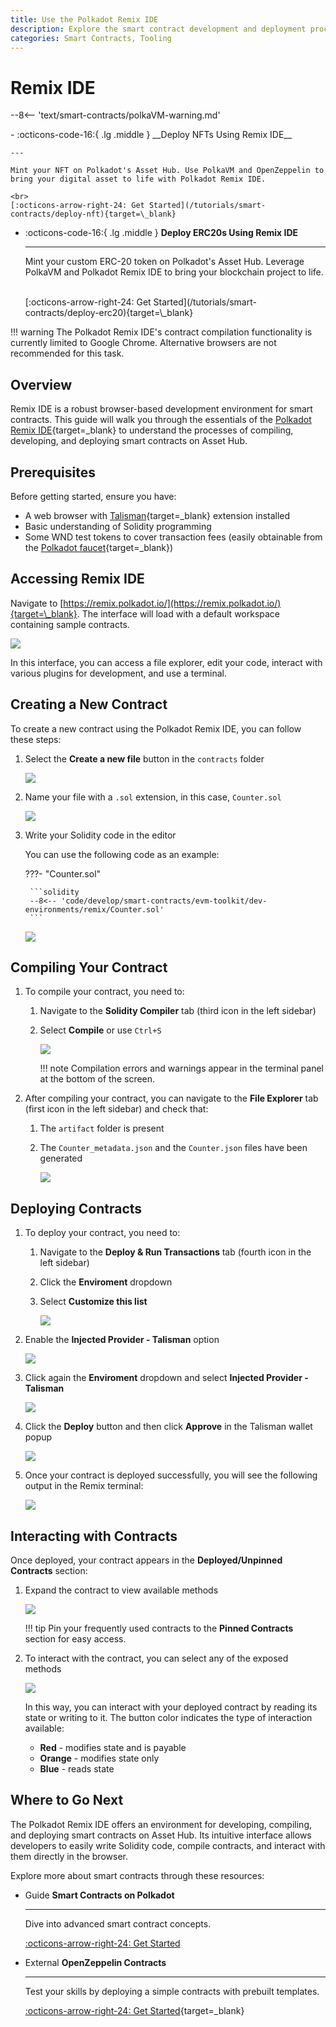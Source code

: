 ```yaml
---
title: Use the Polkadot Remix IDE
description: Explore the smart contract development and deployment process on Asset Hub using Remix IDE, a visual IDE for blockchain developers.
categories: Smart Contracts, Tooling
---
```


# Remix IDE

--8<-- 'text/smart-contracts/polkaVM-warning.md'

<div class="grid cards" markdown>
-   :octicons-code-16:{ .lg .middle } __Deploy NFTs Using Remix IDE__

    ---

    Mint your NFT on Polkadot's Asset Hub. Use PolkaVM and OpenZeppelin to bring your digital asset to life with Polkadot Remix IDE.

    <br>
    [:octicons-arrow-right-24: Get Started](/tutorials/smart-contracts/deploy-nft){target=\_blank}

-   :octicons-code-16:{ .lg .middle } __Deploy ERC20s Using Remix IDE__

    ---

    Mint your custom ERC-20 token on Polkadot's Asset Hub. Leverage PolkaVM and Polkadot Remix IDE to bring your blockchain project to life.

    <br>
    [:octicons-arrow-right-24: Get Started](/tutorials/smart-contracts/deploy-erc20){target=\_blank}
</div>

!!! warning
    The Polkadot Remix IDE's contract compilation functionality is currently limited to Google Chrome. Alternative browsers are not recommended for this task.

## Overview

Remix IDE is a robust browser-based development environment for smart contracts. This guide will walk you through the essentials of the [Polkadot Remix IDE](https://remix.polkadot.io/){target=\_blank} to understand the processes of compiling, developing, and deploying smart contracts on Asset Hub.

## Prerequisites

Before getting started, ensure you have:

- A web browser with [Talisman](https://talisman.xyz/){target=\_blank} extension installed
- Basic understanding of Solidity programming
- Some WND test tokens to cover transaction fees (easily obtainable from the [Polkadot faucet](https://faucet.polkadot.io/westend?parachain=1000){target=\_blank})

## Accessing Remix IDE

Navigate to [https://remix.polkadot.io/](https://remix.polkadot.io/){target=\_blank}. The interface will load with a default workspace containing sample contracts.

![](/images/develop/smart-contracts/evm-toolkit/dev-environments/remix/remix-1.webp)

In this interface, you can access a file explorer, edit your code, interact with various plugins for development, and use a terminal.

## Creating a New Contract

To create a new contract using the Polkadot Remix IDE, you can follow these steps:

1. Select the **Create a new file** button in the `contracts` folder

    ![](/images/develop/smart-contracts/evm-toolkit/dev-environments/remix/remix-2.webp)

2. Name your file with a `.sol` extension, in this case, `Counter.sol`

    ![](/images/develop/smart-contracts/evm-toolkit/dev-environments/remix/remix-3.webp)

3. Write your Solidity code in the editor

    You can use the following code as an example:

    ???- "Counter.sol"
        
        ```solidity
        --8<-- 'code/develop/smart-contracts/evm-toolkit/dev-environments/remix/Counter.sol'
        ```

    ![](/images/develop/smart-contracts/evm-toolkit/dev-environments/remix/remix-4.webp)


## Compiling Your Contract

1. To compile your contract, you need to:

    1. Navigate to the **Solidity Compiler** tab (third icon in the left sidebar)
    2. Select **Compile** or use `Ctrl+S`

        ![](/images/develop/smart-contracts/evm-toolkit/dev-environments/remix/remix-5.webp)
    
        !!! note
            Compilation errors and warnings appear in the terminal panel at the bottom of the screen.

1. After compiling your contract, you can navigate to the **File Explorer** tab (first icon in the left sidebar) and check that:
    1. The `artifact` folder is present
    2. The `Counter_metadata.json` and the `Counter.json` files have been generated

        ![](/images/develop/smart-contracts/evm-toolkit/dev-environments/remix/remix-6.webp)

## Deploying Contracts

1. To deploy your contract, you need to:

    1. Navigate to the **Deploy & Run Transactions** tab (fourth icon in the left sidebar)
    2. Click the **Enviroment** dropdown 
    3. Select **Customize this list**

        ![](/images/develop/smart-contracts/evm-toolkit/dev-environments/remix/remix-7.webp)

2. Enable the **Injected Provider - Talisman** option

    ![](/images/develop/smart-contracts/evm-toolkit/dev-environments/remix/remix-8.webp)

4. Click again the **Enviroment** dropdown and select **Injected Provider - Talisman**

    ![](/images/develop/smart-contracts/evm-toolkit/dev-environments/remix/remix-9.webp)

4. Click the **Deploy** button and then click **Approve** in the Talisman wallet popup

    ![](/images/develop/smart-contracts/evm-toolkit/dev-environments/remix/remix-10.webp)

5. Once your contract is deployed successfully, you will see the following output in the Remix terminal:

    ![](/images/develop/smart-contracts/evm-toolkit/dev-environments/remix/remix-11.webp)

## Interacting with Contracts

Once deployed, your contract appears in the **Deployed/Unpinned Contracts** section:

1. Expand the contract to view available methods

    ![](/images/develop/smart-contracts/evm-toolkit/dev-environments/remix/remix-12.webp)

    !!! tip
        Pin your frequently used contracts to the **Pinned Contracts** section for easy access.

2. To interact with the contract, you can select any of the exposed methods

    ![](/images/develop/smart-contracts/evm-toolkit/dev-environments/remix/remix-13.webp)

    In this way, you can interact with your deployed contract by reading its state or writing to it. The button color indicates the type of interaction available:

    - **Red** - modifies state and is payable
    - **Orange** - modifies state only
    - **Blue** - reads state

## Where to Go Next

The Polkadot Remix IDE offers an environment for developing, compiling, and deploying smart contracts on Asset Hub. Its intuitive interface allows developers to easily write Solidity code, compile contracts, and interact with them directly in the browser.

Explore more about smart contracts through these resources:

<div class="grid cards" markdown>

-   <span class="badge guide">Guide</span> __Smart Contracts on Polkadot__

    ---

    Dive into advanced smart contract concepts.

    [:octicons-arrow-right-24: Get Started](/develop/smart-contracts/)

-   <span class="badge external">External</span> __OpenZeppelin Contracts__

    ---

    Test your skills by deploying a simple contracts with prebuilt templates.

    [:octicons-arrow-right-24: Get Started](https://www.openzeppelin.com/solidity-contracts){target=\_blank}

</div>
